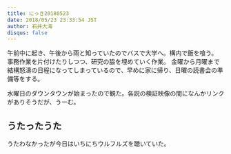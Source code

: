 ```yaml
---
title: にっき20180523
date: 2018/05/23 23:33:54 JST
author: 石井大海
disqus: false
---
```


午前中に起き、午後から雨と知っていたのでバスで大学へ。構内で飯を喰う。
事務作業を片付けたりしつつ、研究の脇を埋めていく作業。
金曜から月曜まで結構怒濤の日程になってしまっているので、早めに家に帰り、日曜の読書会の準備等をする。

水曜日のダウンタウンが始まったので観た。各説の検証映像の間になんかリンクがありそうだが、うーむ。

## うたったうた
うたわなかったが今日はいちにちウルフルズを聴いていた。
